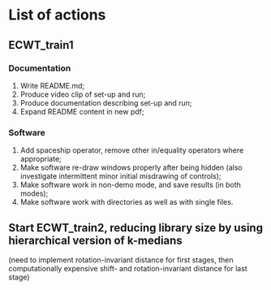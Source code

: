 # List of actions

## ECWT_train1
### Documentation
1. Write README.md;
2. Produce video clip of set-up and run;
3. Produce documentation describing set-up and run;
4. Expand README content in new pdf;
### Software
1. Add spaceship operator, remove other in/equality operators where appropriate;
2. Make software re-draw windows properly after being hidden (also investigate intermittent minor initial misdrawing of controls);
3. Make software work in non-demo mode, and save results (in both modes);
4. Make software work with directories as well as with single files.

## Start ECWT_train2, reducing library size by using hierarchical version of k-medians
(need to implement rotation-invariant distance for first stages, then computationally expensive shift- and rotation-invariant distance for last stage)
